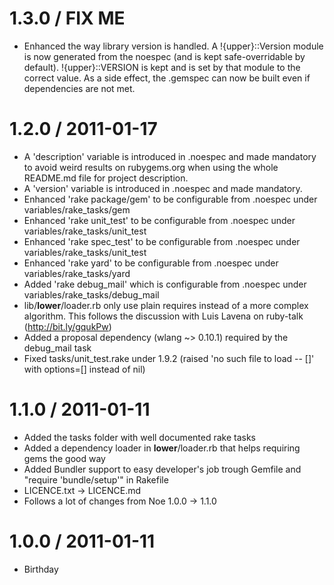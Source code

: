 # 1.3.0 / FIX ME

  * Enhanced the way library version is handled. A !{upper}::Version module is now generated from
    the noespec (and is kept safe-overridable by default). !{upper}::VERSION is kept and is set by 
    that module to the correct value. As a side effect, the .gemspec can now be built even if 
    dependencies are not met.

# 1.2.0 / 2011-01-17

  * A 'description' variable is introduced in .noespec and made mandatory to avoid weird results 
    on rubygems.org when using the whole README.md file for project description.
  * A 'version' variable is introduced in .noespec and made mandatory.
  * Enhanced 'rake package/gem' to be configurable from .noespec under variables/rake_tasks/gem
  * Enhanced 'rake unit_test' to be configurable from .noespec under variables/rake_tasks/unit_test
  * Enhanced 'rake spec_test' to be configurable from .noespec under variables/rake_tasks/unit_test
  * Enhanced 'rake yard' to be configurable from .noespec under variables/rake_tasks/yard
  * Added 'rake debug_mail' which is configurable from .noespec under variables/rake_tasks/debug_mail
  * lib/__lower__/loader.rb only use plain requires instead of a more complex algorithm. This follows
    the discussion with Luis Lavena on ruby-talk (http://bit.ly/gqukPw)
  * Added a proposal dependency (wlang ~> 0.10.1) required by the debug_mail task
  * Fixed tasks/unit_test.rake under 1.9.2 (raised 'no such file to load -- []' with options=[] instead 
    of nil)

# 1.1.0 / 2011-01-11

  * Added the tasks folder with well documented rake tasks
  * Added a dependency loader in __lower__/loader.rb that helps requiring gems the good way
  * Added Bundler support to easy developer's job trough Gemfile and "require 'bundle/setup'" in Rakefile
  * LICENCE.txt -> LICENCE.md
  * Follows a lot of changes from Noe 1.0.0 -> 1.1.0

# 1.0.0 / 2011-01-11

  * Birthday
